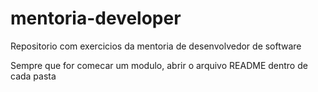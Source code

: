 # mentoria-developer
Repositorio com exercicios da mentoria de desenvolvedor de software

Sempre que for comecar um modulo, abrir o arquivo README dentro de cada pasta